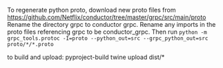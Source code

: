 To regenerate python proto, download new proto files from https://github.com/Netflix/conductor/tree/master/grpc/src/main/proto
Rename the directory grpc to conductor grpc. Rename any imports in the proto files referencing grpc to be conductor_grpc.
Then run `python -m grpc_tools.protoc -I=proto --python_out=src --grpc_python_out=src proto/*/*.proto`

to build and upload:
pyproject-build
twine upload dist/*